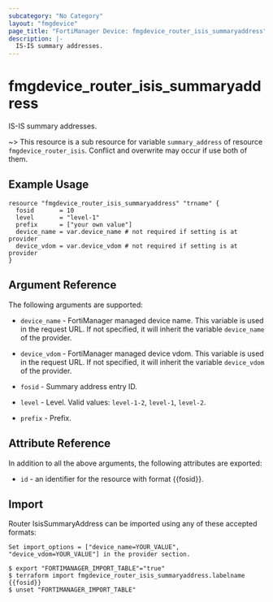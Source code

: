 ```yaml
---
subcategory: "No Category"
layout: "fmgdevice"
page_title: "FortiManager Device: fmgdevice_router_isis_summaryaddress"
description: |-
  IS-IS summary addresses.
---
```


# fmgdevice_router_isis_summaryaddress
IS-IS summary addresses.

~> This resource is a sub resource for variable `summary_address` of resource `fmgdevice_router_isis`. Conflict and overwrite may occur if use both of them.



## Example Usage

```hcl
resource "fmgdevice_router_isis_summaryaddress" "trname" {
  fosid       = 10
  level       = "level-1"
  prefix      = ["your own value"]
  device_name = var.device_name # not required if setting is at provider
  device_vdom = var.device_vdom # not required if setting is at provider
}
```

## Argument Reference


The following arguments are supported:

* `device_name` - FortiManager managed device name. This variable is used in the request URL. If not specified, it will inherit the variable `device_name` of the provider.
* `device_vdom` - FortiManager managed device vdom. This variable is used in the request URL. If not specified, it will inherit the variable `device_vdom` of the provider.

* `fosid` - Summary address entry ID.
* `level` - Level. Valid values: `level-1-2`, `level-1`, `level-2`.

* `prefix` - Prefix.


## Attribute Reference

In addition to all the above arguments, the following attributes are exported:
* `id` - an identifier for the resource with format {{fosid}}.

## Import

Router IsisSummaryAddress can be imported using any of these accepted formats:
```
Set import_options = ["device_name=YOUR_VALUE", "device_vdom=YOUR_VALUE"] in the provider section.

$ export "FORTIMANAGER_IMPORT_TABLE"="true"
$ terraform import fmgdevice_router_isis_summaryaddress.labelname {{fosid}}
$ unset "FORTIMANAGER_IMPORT_TABLE"
```

